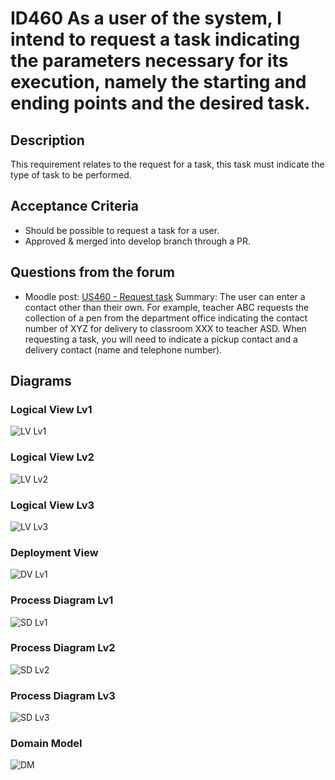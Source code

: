 # ID460 As a user of the system, I intend to request a task indicating the parameters necessary for its execution, namely the starting and ending points and the desired task.

## Description
This requirement relates to the request for a task, this task must indicate the type of task to be performed.

## Acceptance Criteria
* Should be possible to request a task for a user.
* Approved & merged into develop branch through a PR.

## Questions from the forum
* Moodle post: [US460 - Request task](https://moodle.isep.ipp.pt/mod/forum/discuss.php?d=26358)
Summary:
The user can enter a contact other than their own. For example, teacher ABC requests the collection of a pen from the department office indicating the contact number of XYZ for delivery to classroom XXX to teacher ASD.
When requesting a task, you will need to indicate a pickup contact and a delivery contact (name and telephone number).

## Diagrams

### Logical View Lv1
![LV Lv1](../../Sprint%20B%20diagrams/level_1/Logical%20View%20Lv1.svg)

### Logical View Lv2
![LV Lv2](../../Sprint%20B%20diagrams/level_2/Logical%20View%20Lv2.svg)

### Logical View Lv3
![LV Lv3](../../Sprint%20B%20diagrams/level_3/Logical%20View%20lv3.svg)

### Deployment View
![DV Lv1](../../Sprint%20B%20diagrams/Physical%20View.svg)

### Process Diagram Lv1
![SD Lv1](./SD%20Lv1.svg)

### Process Diagram Lv2
![SD Lv2](./SD%20Lv2.svg)

### Process Diagram Lv3
![SD Lv3](./SD%20Lv3.svg)

### Domain Model
![DM](../../diagrams/DM.png)
